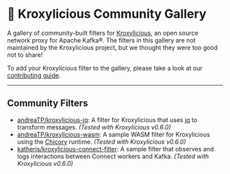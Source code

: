 # :art: Kroxylicious Community Gallery

A gallery of community-built filters for [Kroxylicious](https://kroxylicious.io/), an open source network proxy for Apache Kafka®. The filters in this gallery are not maintained by the Kroxylicious project, but we thought they were too good not to share!

To add your Kroxylicious filter to the gallery, please take a look at our [contributing guide](CONTRIBUTING.md).

---

## Community Filters

* [andreaTP/kroxylicious-jq](https://github.com/andreaTP/kroxylicious-jq): A filter for Kroxylicious that uses [jq](https://jqlang.org/) to transform messages. *(Tested with Kroxylicious v0.6.0)*
 * [andreaTP/kroxylicious-wasm](https://github.com/andreaTP/kroxylicious-wasm): A sample WASM filter for Kroxylicious using the [Chicory](https://github.com/dylibso/chicory) runtime. *(Tested with Kroxylicious v0.6.0)*
 * [katheris/kroxylicious-connect-filter](https://github.com/katheris/kroxylicious-connect-filter): A sample filter that observes and logs interactions between Connect workers and Kafka. *(Tested with Kroxylicious v0.6.0)*
